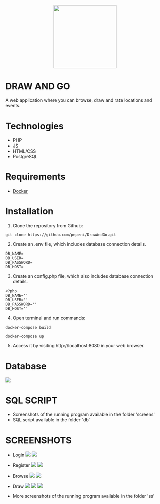 
<p align="center">
<img src="https://github.com/pepeni/DrawAndGo/blob/master/public/img/logo.svg" width="200" height="200">
</p>

# DRAW AND GO

A web application where you can browse, draw and rate locations and events.


# Technologies
- PHP
- JS
- HTML/CSS
- PostgreSQL


# Requirements
- [Docker](https://www.docker.com/)


# Installation

1. Clone the repository from Github:

```
git clone https://github.com/pepeni/DrawAndGo.git
```

2. Create an .env file, which includes database connection details.

```
DB_NAME=
DB_USER=
DB_PASSWORD=
DB_HOST=
```

3. Create an config.php file, which also includes database connection details.

```
<?php
DB_NAME=''
DB_USER=''
DB_PASSWORD=''
DB_HOST=''
```

4. Open terminal and run commands:

```
docker-compose build
```

```
docker-compose up
```

5. Access it by visiting http://localhost:8080 in your web browser.


# Database

![](./db/diagramERD.png)

# SQL SCRIPT

- Screenshots of the running program available in the folder 'screens'
- SQL script available in the folder 'db'

# SCREENSHOTS

- Login
  ![](./ss/loginPC.png)
  ![](./ss/loginMobile.png)

- Register
  ![](./ss/registerPC.png)
  ![](./ss/registerMobile.png)

- Browse
  ![](./ss/browsePCAdmin.png)
  ![](./ss/browseMobileAdmin.png)

- Draw
  ![](./ss/drawPC.png)
  ![](./ss/DrawMobile1.png)
  ![](./ss/DrawMobile2.png)

- More screenshots of the running program available in the folder 'ss'